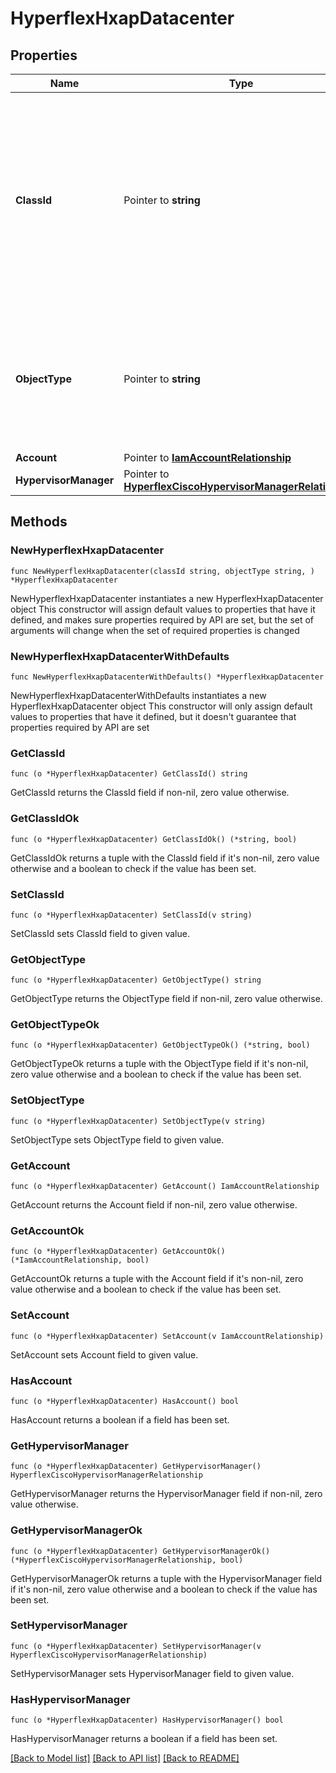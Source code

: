# HyperflexHxapDatacenter

## Properties

Name | Type | Description | Notes
------------ | ------------- | ------------- | -------------
**ClassId** | Pointer to **string** | The fully-qualified name of the instantiated, concrete type. This property is used as a discriminator to identify the type of the payload when marshaling and unmarshaling data. | [default to "hyperflex.HxapDatacenter"]
**ObjectType** | Pointer to **string** | The fully-qualified name of the instantiated, concrete type. The value should be the same as the &#39;ClassId&#39; property. | [default to "hyperflex.HxapDatacenter"]
**Account** | Pointer to [**IamAccountRelationship**](iam.Account.Relationship.md) |  | [optional] 
**HypervisorManager** | Pointer to [**HyperflexCiscoHypervisorManagerRelationship**](hyperflex.CiscoHypervisorManager.Relationship.md) |  | [optional] 

## Methods

### NewHyperflexHxapDatacenter

`func NewHyperflexHxapDatacenter(classId string, objectType string, ) *HyperflexHxapDatacenter`

NewHyperflexHxapDatacenter instantiates a new HyperflexHxapDatacenter object
This constructor will assign default values to properties that have it defined,
and makes sure properties required by API are set, but the set of arguments
will change when the set of required properties is changed

### NewHyperflexHxapDatacenterWithDefaults

`func NewHyperflexHxapDatacenterWithDefaults() *HyperflexHxapDatacenter`

NewHyperflexHxapDatacenterWithDefaults instantiates a new HyperflexHxapDatacenter object
This constructor will only assign default values to properties that have it defined,
but it doesn't guarantee that properties required by API are set

### GetClassId

`func (o *HyperflexHxapDatacenter) GetClassId() string`

GetClassId returns the ClassId field if non-nil, zero value otherwise.

### GetClassIdOk

`func (o *HyperflexHxapDatacenter) GetClassIdOk() (*string, bool)`

GetClassIdOk returns a tuple with the ClassId field if it's non-nil, zero value otherwise
and a boolean to check if the value has been set.

### SetClassId

`func (o *HyperflexHxapDatacenter) SetClassId(v string)`

SetClassId sets ClassId field to given value.


### GetObjectType

`func (o *HyperflexHxapDatacenter) GetObjectType() string`

GetObjectType returns the ObjectType field if non-nil, zero value otherwise.

### GetObjectTypeOk

`func (o *HyperflexHxapDatacenter) GetObjectTypeOk() (*string, bool)`

GetObjectTypeOk returns a tuple with the ObjectType field if it's non-nil, zero value otherwise
and a boolean to check if the value has been set.

### SetObjectType

`func (o *HyperflexHxapDatacenter) SetObjectType(v string)`

SetObjectType sets ObjectType field to given value.


### GetAccount

`func (o *HyperflexHxapDatacenter) GetAccount() IamAccountRelationship`

GetAccount returns the Account field if non-nil, zero value otherwise.

### GetAccountOk

`func (o *HyperflexHxapDatacenter) GetAccountOk() (*IamAccountRelationship, bool)`

GetAccountOk returns a tuple with the Account field if it's non-nil, zero value otherwise
and a boolean to check if the value has been set.

### SetAccount

`func (o *HyperflexHxapDatacenter) SetAccount(v IamAccountRelationship)`

SetAccount sets Account field to given value.

### HasAccount

`func (o *HyperflexHxapDatacenter) HasAccount() bool`

HasAccount returns a boolean if a field has been set.

### GetHypervisorManager

`func (o *HyperflexHxapDatacenter) GetHypervisorManager() HyperflexCiscoHypervisorManagerRelationship`

GetHypervisorManager returns the HypervisorManager field if non-nil, zero value otherwise.

### GetHypervisorManagerOk

`func (o *HyperflexHxapDatacenter) GetHypervisorManagerOk() (*HyperflexCiscoHypervisorManagerRelationship, bool)`

GetHypervisorManagerOk returns a tuple with the HypervisorManager field if it's non-nil, zero value otherwise
and a boolean to check if the value has been set.

### SetHypervisorManager

`func (o *HyperflexHxapDatacenter) SetHypervisorManager(v HyperflexCiscoHypervisorManagerRelationship)`

SetHypervisorManager sets HypervisorManager field to given value.

### HasHypervisorManager

`func (o *HyperflexHxapDatacenter) HasHypervisorManager() bool`

HasHypervisorManager returns a boolean if a field has been set.


[[Back to Model list]](../README.md#documentation-for-models) [[Back to API list]](../README.md#documentation-for-api-endpoints) [[Back to README]](../README.md)


